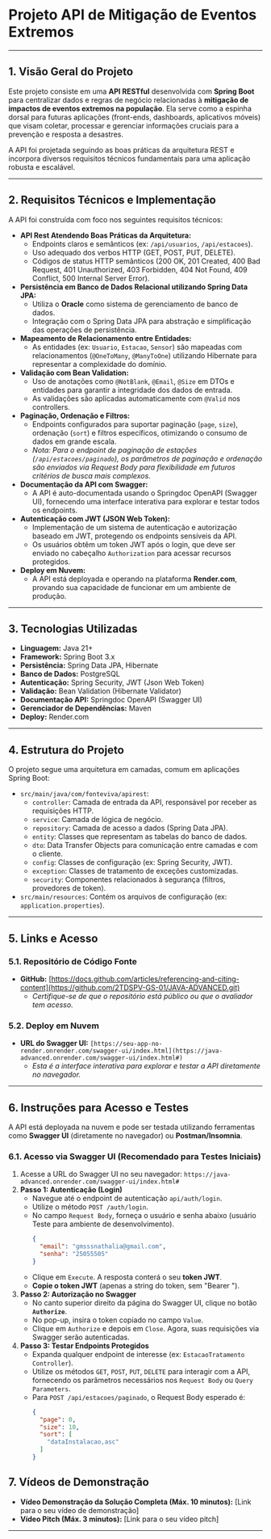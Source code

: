 # Projeto API de Mitigação de Eventos Extremos

---

## 1. Visão Geral do Projeto

Este projeto consiste em uma **API RESTful** desenvolvida com **Spring Boot** para centralizar dados e regras de negócio relacionadas à **mitigação de impactos de eventos extremos na população**. Ela serve como a espinha dorsal para futuras aplicações (front-ends, dashboards, aplicativos móveis) que visam coletar, processar e gerenciar informações cruciais para a prevenção e resposta a desastres.

A API foi projetada seguindo as boas práticas da arquitetura REST e incorpora diversos requisitos técnicos fundamentais para uma aplicação robusta e escalável.

---

## 2. Requisitos Técnicos e Implementação

A API foi construída com foco nos seguintes requisitos técnicos:

* **API Rest Atendendo Boas Práticas da Arquitetura:**
    * Endpoints claros e semânticos (ex: `/api/usuarios`, `/api/estacoes`).
    * Uso adequado dos verbos HTTP (GET, POST, PUT, DELETE).
    * Códigos de status HTTP semânticos (200 OK, 201 Created, 400 Bad Request, 401 Unauthorized, 403 Forbidden, 404 Not Found, 409 Conflict, 500 Internal Server Error).
* **Persistência em Banco de Dados Relacional utilizando Spring Data JPA:**
    * Utiliza o **Oracle** como sistema de gerenciamento de banco de dados.
    * Integração com o Spring Data JPA para abstração e simplificação das operações de persistência.
* **Mapeamento de Relacionamento entre Entidades:**
    * As entidades (ex: `Usuario`, `Estacao`, `Sensor`) são mapeadas com relacionamentos (`@OneToMany`, `@ManyToOne`) utilizando Hibernate para representar a complexidade do domínio.
* **Validação com Bean Validation:**
    * Uso de anotações como `@NotBlank`, `@Email`, `@Size` em DTOs e entidades para garantir a integridade dos dados de entrada.
    * As validações são aplicadas automaticamente com `@Valid` nos controllers.
* **Paginação, Ordenação e Filtros:**
    * Endpoints configurados para suportar paginação (`page`, `size`), ordenação (`sort`) e filtros específicos, otimizando o consumo de dados em grande escala.
    * _Nota: Para o endpoint de paginação de estações (`/api/estacoes/paginado`), os parâmetros de paginação e ordenação são enviados via Request Body para flexibilidade em futuros critérios de busca mais complexos._
* **Documentação da API com Swagger:**
    * A API é auto-documentada usando o Springdoc OpenAPI (Swagger UI), fornecendo uma interface interativa para explorar e testar todos os endpoints.
* **Autenticação com JWT (JSON Web Token):**
    * Implementação de um sistema de autenticação e autorização baseado em JWT, protegendo os endpoints sensíveis da API.
    * Os usuários obtêm um token JWT após o login, que deve ser enviado no cabeçalho `Authorization` para acessar recursos protegidos.
* **Deploy em Nuvem:**
    * A API está deployada e operando na plataforma **Render.com**, provando sua capacidade de funcionar em um ambiente de produção.

---

## 3. Tecnologias Utilizadas

* **Linguagem:** Java 21+
* **Framework:** Spring Boot 3.x
* **Persistência:** Spring Data JPA, Hibernate
* **Banco de Dados:** PostgreSQL
* **Autenticação:** Spring Security, JWT (Json Web Token)
* **Validação:** Bean Validation (Hibernate Validator)
* **Documentação API:** Springdoc OpenAPI (Swagger UI)
* **Gerenciador de Dependências:** Maven
* **Deploy:** Render.com

---

## 4. Estrutura do Projeto

O projeto segue uma arquitetura em camadas, comum em aplicações Spring Boot:

* `src/main/java/com/fonteviva/apirest`:
    * `controller`: Camada de entrada da API, responsável por receber as requisições HTTP.
    * `service`: Camada de lógica de negócio.
    * `repository`: Camada de acesso a dados (Spring Data JPA).
    * `entity`: Classes que representam as tabelas do banco de dados.
    * `dto`: Data Transfer Objects para comunicação entre camadas e com o cliente.
    * `config`: Classes de configuração (ex: Spring Security, JWT).
    * `exception`: Classes de tratamento de exceções customizadas.
    * `security`: Componentes relacionados à segurança (filtros, provedores de token).
* `src/main/resources`: Contém os arquivos de configuração (ex: `application.properties`).

---

## 5. Links e Acesso

### 5.1. Repositório de Código Fonte

* **GitHub:** [https://docs.github.com/articles/referencing-and-citing-content](https://github.com/2TDSPV-GS-01/JAVA-ADVANCED.git)
    * _Certifique-se de que o repositório está público ou que o avaliador tem acesso._

### 5.2. Deploy em Nuvem

* **URL do Swagger UI:** `[https://seu-app-no-render.onrender.com/swagger-ui/index.html](https://java-advanced.onrender.com/swagger-ui/index.html#)`
    * _Esta é a interface interativa para explorar e testar a API diretamente no navegador._

---

## 6. Instruções para Acesso e Testes

A API está deployada na nuvem e pode ser testada utilizando ferramentas como **Swagger UI** (diretamente no navegador) ou **Postman/Insomnia**.

### 6.1. Acesso via Swagger UI (Recomendado para Testes Iniciais)

1.  Acesse a URL do Swagger UI no seu navegador: `https://java-advanced.onrender.com/swagger-ui/index.html#`
2.  **Passo 1: Autenticação (Login)**
    * Navegue até o endpoint de autenticação `api/auth/login`.
    * Utilize o método `POST /auth/login`.
    * No campo `Request Body`, forneça o usuário e senha abaixo (usuário Teste para ambiente de desenvolvimento).
        ```json
        {
          "email": "gmsssnathalia@gmail.com",
          "senha": "25055505"
        }
        ```
    * Clique em `Execute`. A resposta conterá o seu **token JWT**.
    * **Copie o token JWT** (apenas a string do token, sem "Bearer ").
3.  **Passo 2: Autorização no Swagger**
    * No canto superior direito da página do Swagger UI, clique no botão **`Authorize`**.
    * No pop-up, insira o token copiado no campo `Value`.
    * Clique em `Authorize` e depois em `Close`. Agora, suas requisições via Swagger serão autenticadas.
4.  **Passo 3: Testar Endpoints Protegidos**
    * Expanda qualquer endpoint de interesse (ex: `EstacaoTratamento Controller`).
    * Utilize os métodos `GET`, `POST`, `PUT`, `DELETE` para interagir com a API, fornecendo os parâmetros necessários nos `Request Body` ou `Query Parameters`.
    * Para `POST /api/estacoes/paginado`, o Request Body esperado é:
        ```json
        {
          "page": 0,
          "size": 10,
          "sort": [
            "dataInstalacao,asc"
          ]
        }
        ```

## 7. Vídeos de Demonstração

* **Vídeo Demonstração da Solução Completa (Máx. 10 minutos):** [Link para o seu vídeo de demonstração]
* **Vídeo Pitch (Máx. 3 minutos):** [Link para o seu vídeo pitch]

---
